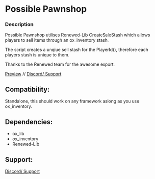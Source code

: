 # Possible Pawnshop
###  Description
Possible Pawnshop utilises Renewed-Lib CreateSaleStash which allows players to sell items through an ox_inventory stash. 

The script creates a unqiue sell stash for the PlayerId(), therefore each players stash is unique to them.

Thanks to the Renewed team for the awesome export.

[Preview](https://youtu.be/fNcMeKOw8-o) //
[Discord/ Support](https://discord.gg/Gnb2S7uAdG)

## Compatibility:

Standalone, this should work on any framework aslong as you use ox_inventory.

## Dependencies:
- ox_lib
- ox_inventory
- Renewed-Lib

## Support:

[Discord/ Support](https://discord.gg/Gnb2S7uAdG)